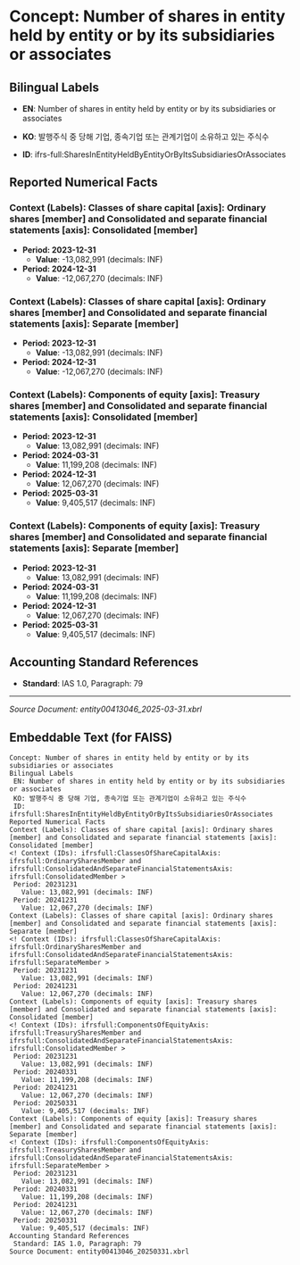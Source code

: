# Concept: Number of shares in entity held by entity or by its subsidiaries or associates

## Bilingual Labels
- **EN**: Number of shares in entity held by entity or by its subsidiaries or associates
- **KO**: 발행주식 중 당해 기업, 종속기업 또는 관계기업이 소유하고 있는 주식수

- **ID**: ifrs-full:SharesInEntityHeldByEntityOrByItsSubsidiariesOrAssociates

## Reported Numerical Facts

### **Context (Labels): Classes of share capital [axis]: Ordinary shares [member] and Consolidated and separate financial statements [axis]: Consolidated [member]**
<!-- Context (IDs): ifrs-full:ClassesOfShareCapitalAxis: ifrs-full:OrdinarySharesMember and ifrs-full:ConsolidatedAndSeparateFinancialStatementsAxis: ifrs-full:ConsolidatedMember -->
- **Period: 2023-12-31**
  - **Value**: -13,082,991 (decimals: INF)
- **Period: 2024-12-31**
  - **Value**: -12,067,270 (decimals: INF)

### **Context (Labels): Classes of share capital [axis]: Ordinary shares [member] and Consolidated and separate financial statements [axis]: Separate [member]**
<!-- Context (IDs): ifrs-full:ClassesOfShareCapitalAxis: ifrs-full:OrdinarySharesMember and ifrs-full:ConsolidatedAndSeparateFinancialStatementsAxis: ifrs-full:SeparateMember -->
- **Period: 2023-12-31**
  - **Value**: -13,082,991 (decimals: INF)
- **Period: 2024-12-31**
  - **Value**: -12,067,270 (decimals: INF)

### **Context (Labels): Components of equity [axis]: Treasury shares [member] and Consolidated and separate financial statements [axis]: Consolidated [member]**
<!-- Context (IDs): ifrs-full:ComponentsOfEquityAxis: ifrs-full:TreasurySharesMember and ifrs-full:ConsolidatedAndSeparateFinancialStatementsAxis: ifrs-full:ConsolidatedMember -->
- **Period: 2023-12-31**
  - **Value**: 13,082,991 (decimals: INF)
- **Period: 2024-03-31**
  - **Value**: 11,199,208 (decimals: INF)
- **Period: 2024-12-31**
  - **Value**: 12,067,270 (decimals: INF)
- **Period: 2025-03-31**
  - **Value**: 9,405,517 (decimals: INF)

### **Context (Labels): Components of equity [axis]: Treasury shares [member] and Consolidated and separate financial statements [axis]: Separate [member]**
<!-- Context (IDs): ifrs-full:ComponentsOfEquityAxis: ifrs-full:TreasurySharesMember and ifrs-full:ConsolidatedAndSeparateFinancialStatementsAxis: ifrs-full:SeparateMember -->
- **Period: 2023-12-31**
  - **Value**: 13,082,991 (decimals: INF)
- **Period: 2024-03-31**
  - **Value**: 11,199,208 (decimals: INF)
- **Period: 2024-12-31**
  - **Value**: 12,067,270 (decimals: INF)
- **Period: 2025-03-31**
  - **Value**: 9,405,517 (decimals: INF)

## Accounting Standard References
- **Standard**: IAS 1.0, Paragraph: 79

---
*Source Document: entity00413046_2025-03-31.xbrl*
## Embeddable Text (for FAISS)
```text
Concept: Number of shares in entity held by entity or by its subsidiaries or associates
Bilingual Labels
 EN: Number of shares in entity held by entity or by its subsidiaries or associates
 KO: 발행주식 중 당해 기업, 종속기업 또는 관계기업이 소유하고 있는 주식수
 ID: ifrsfull:SharesInEntityHeldByEntityOrByItsSubsidiariesOrAssociates
Reported Numerical Facts
Context (Labels): Classes of share capital [axis]: Ordinary shares [member] and Consolidated and separate financial statements [axis]: Consolidated [member]
<! Context (IDs): ifrsfull:ClassesOfShareCapitalAxis: ifrsfull:OrdinarySharesMember and ifrsfull:ConsolidatedAndSeparateFinancialStatementsAxis: ifrsfull:ConsolidatedMember >
 Period: 20231231
   Value: 13,082,991 (decimals: INF)
 Period: 20241231
   Value: 12,067,270 (decimals: INF)
Context (Labels): Classes of share capital [axis]: Ordinary shares [member] and Consolidated and separate financial statements [axis]: Separate [member]
<! Context (IDs): ifrsfull:ClassesOfShareCapitalAxis: ifrsfull:OrdinarySharesMember and ifrsfull:ConsolidatedAndSeparateFinancialStatementsAxis: ifrsfull:SeparateMember >
 Period: 20231231
   Value: 13,082,991 (decimals: INF)
 Period: 20241231
   Value: 12,067,270 (decimals: INF)
Context (Labels): Components of equity [axis]: Treasury shares [member] and Consolidated and separate financial statements [axis]: Consolidated [member]
<! Context (IDs): ifrsfull:ComponentsOfEquityAxis: ifrsfull:TreasurySharesMember and ifrsfull:ConsolidatedAndSeparateFinancialStatementsAxis: ifrsfull:ConsolidatedMember >
 Period: 20231231
   Value: 13,082,991 (decimals: INF)
 Period: 20240331
   Value: 11,199,208 (decimals: INF)
 Period: 20241231
   Value: 12,067,270 (decimals: INF)
 Period: 20250331
   Value: 9,405,517 (decimals: INF)
Context (Labels): Components of equity [axis]: Treasury shares [member] and Consolidated and separate financial statements [axis]: Separate [member]
<! Context (IDs): ifrsfull:ComponentsOfEquityAxis: ifrsfull:TreasurySharesMember and ifrsfull:ConsolidatedAndSeparateFinancialStatementsAxis: ifrsfull:SeparateMember >
 Period: 20231231
   Value: 13,082,991 (decimals: INF)
 Period: 20240331
   Value: 11,199,208 (decimals: INF)
 Period: 20241231
   Value: 12,067,270 (decimals: INF)
 Period: 20250331
   Value: 9,405,517 (decimals: INF)
Accounting Standard References
 Standard: IAS 1.0, Paragraph: 79
Source Document: entity00413046_20250331.xbrl
```